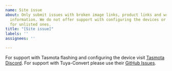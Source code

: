 ```yaml
---
name: Site issue
about: Only submit issues with broken image links, product links and wrong template
  information. We do not offer support with configuring the devices or creating templates
  for unlisted ones.
title: "[Site issue]"
labels: ''
assignees: ''

---
```


For support with Tasmota flashing and configuring the device visit [Tasmota Discord](https://discord.gg/Ks2Kzd4).
For support with Tuya-Convert please use their [GitHub Issues](https://github.com/ct-Open-Source/tuya-convert/issues).
